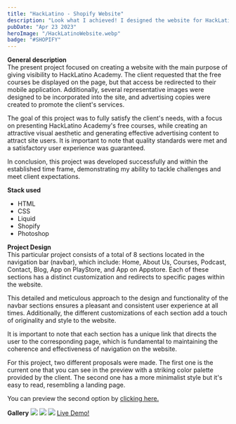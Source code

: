 ```yaml
---
title: "HackLatino - Shopify Website"
description: "Look what I achieved! I designed the website for HackLatino Academy using the Shopify CMS platform, meeting all the specifications requested by the client. It looks amazing!"
pubDate: "Apr 23 2023"
heroImage: "/HackLatinoWebsite.webp"
badge: "#SHOPIFY"
---
```


<b>General description</b>
<br>
The present project focused on creating a website with the main purpose of giving visibility to HackLatino Academy. The client requested that the free courses be displayed on the page, but that access be redirected to their mobile application. Additionally, several representative images were designed to be incorporated into the site, and advertising copies were created to promote the client's services.

The goal of this project was to fully satisfy the client's needs, with a focus on presenting HackLatino Academy's free courses, while creating an attractive visual aesthetic and generating effective advertising content to attract site users. It is important to note that quality standards were met and a satisfactory user experience was guaranteed.

In conclusion, this project was developed successfully and within the established time frame, demonstrating my ability to tackle challenges and meet client expectations.

<b>Stack used</b>
<ul>
<li>HTML</li>
<li>CSS</li>
<li>Liquid</li>
<li>Shopify</li>
<li>Photoshop</li>
</ul>

<b>Project Design</b>
<br>
This particular project consists of a total of 8 sections located in the navigation bar (navbar), which include: Home, About Us, Courses, Podcast, Contact, Blog, App on PlayStore, and App on Appstore. Each of these sections has a distinct customization and redirects to specific pages within the website.

This detailed and meticulous approach to the design and functionality of the navbar sections ensures a pleasant and consistent user experience at all times. Additionally, the different customizations of each section add a touch of originality and style to the website.

It is important to note that each section has a unique link that directs the user to the corresponding page, which is fundamental to maintaining the coherence and effectiveness of navigation on the website.

For this project, two different proposals were made. The first one is the current one that you can see in the preview with a striking color palette provided by the client. The second one has a more minimalist style but it's easy to read, resembling a landing page.

You can preview the second option by <a href="https://drive.google.com/file/d/1inalBkHcpPPxuxpukKhUx4pRQlcmNbo9/view?usp=sharing" target="_BLANK">clicking here.</a>


<b>Gallery</b>
<img src="/hacklatino/HackLatino_1.webp">
<img src="/hacklatino/HackLatino_2.webp">
<img src="/hacklatino/HackLatino_3.webp">
<a href="https://www.hacklatino.com/" target="_BLANK">Live Demo!</a>